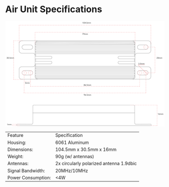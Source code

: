 # Air Unit Specifications

![](../../../../../../.gitbook/assets/rover-dimensions.jpeg)

|                    |                                         |
| ------------------ | --------------------------------------- |
| Feature            | Specification                           |
| Housing:           | 6061 Aluminum                           |
| Dimensions:        | 104.5mm x 30.5mm x 16mm                 |
| Weight:            | 90g (w/ antennas)                       |
| Antennas:          | 2x circularly polarized antenna 1.9dbic |
| Signal Bandwidth:  | 20MHz/10MHz                             |
| Power Consumption: | <4W                                     |
